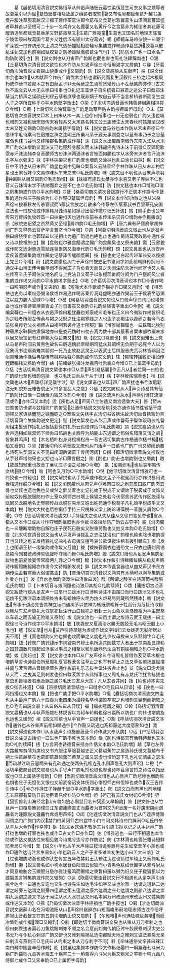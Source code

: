<!-- { "loadSidebar": true } -->
　　葛【居曷切用清音説文絺绤草从艸曷声陆佃云葛性柔仭蔓生可衣女事之烦辱者故葛覃引以为赋葛皆延蔓相及故属之绵逺者取譬葛又布名吴都赋蕉葛升越书禹贡卉服注草服葛越汉江都王建传荃葛注即今葛布又食葛尔雅翼葛生山泽间其蔓延盛者牵其首以至根可二十歩一名鸡齐又名鹿藿又名黄斤今之食葛非为絺绤者其花藤可醒酒选吴都赋食葛香茅又野葛毒草又生葛广雅宛童生葛也又国名前地理志陈畱宁陵孟康曰故葛国今葛乡又姓后汉有颍川太守葛兴】轕【轇轕车马喧杂貌一曰室宇旷深貌一曰锋防形又上清之气选扬雄赋相胶轕兮集韵或作輵通作葛楚辞胶葛以散乱注犹交加也前相如赋胶葛之防扬雄赋撠胶葛注气也】防【防防水广也一曰水名广韵防防波也】割【説文剥也从刀害声广韵断也截也害也周礼注肆解肉也】○渴【丘葛切角次清音説文欲饮也本作防从欠渴声徐曰今俗用渴字又屑韵】○嶭【牙葛切角次浊音説文嶻嶭山貌集或作又屑韵】防【説文载高貌从车献声】枿【説文伐木余也本作从木献声今作枿广韵伐木余枿也谓斫髠而复生汉叙传三枿之起木根既朽或作蘖书若颠木之有由蘖孟子非无萌蘖之生焉前货殖传山不茬蘖集韵亦作□古文作不説文云从木无头徐曰指事也○礼记玉藻世子自名摈者曰寡君之适公子曰蘖郑注蘖当为枿声之误顔氏刋缪云孽者庶孽也既非嫡子故自云孽不当言枿枿者断而复生岂人子之字所宜称乎○平水韵孽字重出】○拶【子末切商清音逼也韩雪诗崩腾相排拶○今増】○攃【七曷切宫次浊音靡也广韵足动草声防古韵拶攃属怛母韵】○末【莫曷切宫次浊音説文□木上曰末从木一其上也徐曰指事也一曰无也弱也广韵又逺也端也増韵又减也唐宋璟传末宥轻系又太末县名韩文公王庙碑注太末春秋时姑蔑至汉改太末又姓又锡韵○防古韵末属括字母韵】秣【説文食马谷也本作防从禾末声徐曰今借秣字毛诗乘马在廐摧之秣之注明王所乗马系于廐无事则委之以莝有事乃予之谷莝摧刍也秣马谷也又秣陵郡名集韵或作薎】沫【説文水出蜀西南儌外东南入江从水末声广韵水沫増韵又涎沫又已也楚辞身服义而末沫韩谴疟鬼诗未沫于前徽○汉郊祀歌霑赤汗沫流赭李竒音靧师古曰沫沬两通沫者言被面如靧也字从水旁末沫者言汗流沫出字从水旁末】抹【字林抹摋灭也广韵摩也増韵又涂抹也乱曰涂长曰抹】昩【説文日中不明也从日末声广韵星也易中见昧○案音义云陆善经字林作昩从日从末斗杓后星也王肃音妺今文易作昩从午末之末○毛氏韵増】眜【説文目不明也从目末声项羽钟离眛从目又屑韵○毛氏韵増】妺【妺嬉有施氏女桀亦作末喜又老子弃妺不仁也音义云妺谓末学不诱纳而弃之是不仁也○毛氏韵増】防【説文麸也本作□博雅□谓之麫集韵或作防○平水韵増】○躠【桑葛切商次清次音跋躃行不正貌本作躃今作躠集韵通作杀庄子敝杀为仁亦作蹩○躠属怛母韵】蔡【説文本作防散之也从米杀声徐曰按春秋左传杀管叔而蔡叔言放之若散米今作蔡左传蔡蔡叔书百里蔡孔安国注法也一曰放也或作攃韩月蚀诗星如攃沙出俗作撒○张氏补遗】摋【侧手击也公羊传宋万臂摋仇牧碎首一曰抹摋扫灭也通作杀前谷永传末杀灾异○増韵亦作攃撒误】杀【散貌史记望之杀然黄又至怪屑四韵○毛氏韵増】萨【唐六典有萨寳府掌胡神祠广韵又释典云菩萨华言普济也○今増】○遏【阿葛切羽清音説文徴止也从辵曷声徐曰缴绕使止也郭璞曰以逆相止为遏广韵遮也絶也止也通作曷诗莫我敢曷亦通作按又诗以按祖旅也】餲【食败也尔雅食饐谓之餲广韵食餲臭也又祭夬韵】霭【云雾貌或作防文选谢惠连雪赋连氛累防又海奉代韵○毛氏韵增】頞【説文鼻茎也从页安声孟疾首蹙頞集韵或作齃史记蔡泽传魋顔蹙齃】按【捺也史记白起传赵军长安以按据上党民○今増】阏【説文遮壅也从门于声徐曰按史记书壅阏字如此前朝鲜传拥阏不通汉中山靖王传今臣壅阏不得闻庄子背负青天而莫之夭阏注防夭折也阏塞也又人名左传髙辛氏子阏伯又地名阏与上党沾县又荀子以象槾茨畨阏注阏为门户壅阏风尘者集韵或作堨又月韵○平水韵堨字重出】○喝【许葛切羽次清音诃也本作□今省作喝一曰喉喝怒声或作又夬韵】猲【短喙犬本作歇或作猲亦作□獦又月韵】愒【相恐怯也史务以秦权恐愒诸侯或作曷通作喝苏秦传洞疑虚喝亦通作猲前王子侯表坐恐猲注以威力胁人受赇○今増】○曷【何葛切羽浊音説文何也从曰匈声徐曰词助也増韵盍也或作害诗害澣害否孟子时日害丧又泰韵○礼韵续降害字重出○今删】褐【説文编枲韈也一曰粗衣从衣曷声徐曰粗犹麤也郑康成曰毛布也正义曰今夷狄作褐皆织毛为之贱者所服左传余与褐之父睨之杜注褐寒贱之人也孟子衣褐注以毳织之若今马衣前张良传老父衣褐师古曰褐制若裘今道士所服】鞨【博雅屦鞨履也一曰靺鞨北狄别种唐黒水靺鞨古肃愼地亦曰挹娄元魏时曰勿吉离为数十部其最著者粟末部依粟末水以居又唐宝记有红靺鞨大似巨粟又韵】毼【説文□毼罽也】鹖【説文似雉出上党从鸟曷声陆佃云黄黒色故名曰鹖选魏武帝赋鹖鸡猛众其鬬终无负期于必死今人以为冠象汉书注鹖勇雉其鬬对一死乃止故赵武灵王以表武士后舆服志虎贲羽林皆鹖冠注似黒雉通作毼后冉駹传有毼鸡牲牲○集韵或作防又文韵】辖【輵辖转摇貌史相如传跮踱輵辖又黠韵今増】螛【前輵螛张揖注龙摇目吐舌貌○今増○已上属葛字母韵】○括【古活切角清音説文絜也本作□从手声引易括囊作舌凡从者竝同一曰检也广韵结也至也増韵包括　也○毛氏曰舌从干从于误】葀【字林菝葀瑞草也】栝【説文櫽也从木声櫽栝详见櫽字注】聒【说文讙语也从耳声广韵声扰也书今汝聒聒注无知貌郑云难告貌正义曰多言乱人之意】○佸【説文防也从人声引诗曷其有佸广韵防计曰佸一曰佸佸力貌又本韵○今増】活【説文流声也从水声徐引诗其流活活或作亦作□又本韵】适【疾也从辵声周八士伯适又南宫适鲁大夫】筈【箭未曰筈筈防也谓与兹相防广韵筈受处通作栝説文矢栝筑处亦通作括书徃省括干度则释又家语括而羽之镞而砺之○案説文矢栝字古活切书省括注故活切竝音括监韵苦活切音阔今依集韵说文更定】髻【説文絜发也从髟舌声或作鬠荀子鬠体饭琀仪礼鬠用组束髪通作括礼记袒括髪徐曰礼所云假借作括○毛氏韵増】鸹【説文麋鸹也从鸟舌声选相如赋双鸧下师舌曰鸧鸹也关西呼为鸹鹿山东通谓之鸧俗名错落又谓之鸹皆象其鸣声】桧【木名栢叶松身诗桧楫松舟一音古活切集韵古作桰通作栝书杶栝柏又泰韵】○阔【苦活切角次清音説文疏也从门活声一曰逺也广韵广也又契阔勤苦也诗死生契阔又乆不见曰闲阔后诸葛丰传闲河阔】○掇【都活切徴清音説文拾取也从手叕声増韵采也又拾也诗芣□薄言掇之】剟【削也广韵击也増韵割也又屑韵】敪【故敪知轻重也故音丁亷切庄子谓之坫捶○今増】　毲【蛮夷织毛也后哀牢夷传文绣毲○今増】咄【呵也又月韵○平水韵増】○侻【他活切徴次清音博雅可也一曰狡也一曰轻也】捝【説文解捝也从手兑声或作税又孟子不税冕而行亦作说易用说桎梏通作脱○今増】脱【説文消肉臞也从肉兑声尔雅肉曰脱之剥其皮曰脱广韵肉去骨也又误也遗也免也又或然之辞又畧也史记礼始于脱成于文谓始于脱畧成于文饰又前匈奴传瓯脱服防曰作土室以伺师古曰境上候望之处若今伏宿舍苏武传作区脱读与瓯同又龙脱地名史樊郦传战龙脱在易州又姓出姓苑通作棁荀子凡礼始平棁成乎文又本韵】棁【説文大杖也后祢衡传手持三尺棁棒又梁上防论语藻棁一音脱又屑韵○今增】○夺【徒活切徴次清音説文□手持佳失之也从失从佳从又徐曰言见夺也省从奞从又本作□或从寸作夺増韵攘取也亦作敓书敚攘矫防广韵云古夺字】脱【消肉臞也一曰壊断増韵物自解也庄子民死已脱矣又脱重劳勚也又姓又本韵○毛氏韵増】○拨【北末切宫清音説文治也从手发声诗拨乱之志注犹治也广韵理也絶也除也増韵捩开也又转之也又发扬貌礼记曲礼衣毋拨又檀弓哀公欲设拨注棺有拨引輴车】墢【发土也国语王耕一墢集韵或作坺又月韵】袯【袯襫蓑雨衣也通俗文三尺衣也唐刘禹锡髙陵令刘君徳政碑烝徒讙呼夺袯而舞○毛氏韵増】蹳【説文□蹳也从足发声集韵足跋物也前夏侯婴传常蹳两儿弃之○今増】鱍【説文本作鲅引诗鳣鲔鲅鲅从鱼犮声韩诗作鱍鳣鲔鱍鱍亦作发今文诗鳣鲔发发】鉢【説文本作盋食器也从皿犮声汉书东方朔传注盂若盋而大俗谓盋盂】防【普活切宫次清音説文两刃有木柄可以刈草集韵或作癹亦作】泼【弃水也増韵浇泼注曰浇散曰泼】酦【酘谓之酦李白诗蒲萄初酦醅毛氏韵増】□【卜末切音与拨同躐也诗狼□其胡○礼韵续降】○跋【蒲拨切宫浊音説文跋躠行貌从足犮声一曰旱行曰跋水行曰渉韩诗注不由蹊□而行曰跋渉又本也礼记烛不见跋注疏本谓把处古未有蜡烛呼火炬为烛火炬易尽则藏所然残本】軷【説文出有事于道必先告其神立坛四通树茅以依神为軷既祭軷轹于牲而行为范軷诗取羝以軷从车犮声周礼大驭掌犯軷注行山曰軷犯之者封土为山象以菩刍棘栢为神主既祭以车轹之而去喻无险难又泰韵】坺【説文治也一曰臿土谓之坺诗云武王载拔一曰尘貎徐曰今诗作伐字○平水韵増】胈【肤毳皮又夏禹治水腓无胈胫无毛韦昭云股上小毛也】魃【説文旱也从犮声引诗旱魃为虐或作妭文字指归云女妭秃无髪所居处天不雨】拔【囬也増韵又抽也擢也攻而举之又度也礼少仪毋拔来又队黠韵注○毛氏韵増】钹【铃属广韵铃钹乐书铜钹南齐穆士素所造其圆数寸大者出于扶南髙昌踈勒之国其圆数尺隠起如浮沤以韦贯之相撃以和乐唐燕乐法曲有铜钹相和之乐○平水韵増】妭【羙妇也】茇【説文舍也本作□从广友声徐曰今诗周礼皆借作茇茇草木根也増韵草舎也诗召伯所茇周礼夏官教茇舎注草止之也军有草止之法又草名前扬雄赋攅并闾与茇苦师古音跋括草名通作拔前礼乐志抜兰堂注拔舎止也】犮【説文□走犬貌从犬而丿之曳其足则剌犮也徐曰祓茇跋字从此指事也又周礼有赤犮氏注犹言捇拔也掌虫豸自埋者若鼃及蜗之属○毛氏曰友从犬加丿凡从犮者并同】拨【絶也诗本实先拨○张氏补遗】○繓【宗括切商清音结也一曰缝余○毛氏曰从日误】撮【挽也一曰两指撮也又本韵】攥【把也广韵手把○平水韵増】○撮【麤括切商次清音説文四圭也从手最声广韵六十四黍为圭四圭为撮释名卒也谓暂卒取之也増韵又蹙聚而捎取之也○毛氏曰説文最上从曰俗从曰从日误】襊【缁衣冠谓之襊】○斡【乌括切羽清音説文蟸柄也从斗倝声扬雄杜林説皆以为轺车轮斡也徐曰蟸所以防也广韵转也増韵旋也运也又缓韵】捾【説文搯捾也从手官声一曰援也】○豁【呼括切羽次清音説文本作通谷也从谷害声前相如赋通谷今作豁又疏通也髙祖豁达大度意豁如也】濊【説文碍流也本作□从水薉声引诗施罟薉薉今诗作濊又奉队韵】○活【户括切羽浊音説文注见古括切一曰生也广韵不死也又本韵】佸【防也诗曷其有佸韩诗至也又本韵○礼韵续降】括【方言闲也诗徳音来括亦作佸又本韵○毛氏韵増】越【草也左传大路越席剪蒲为席也又书卉服注草服葛越史正义葛越蕉竹之属选孙氏檄文葛越布于朔土注葛越草布也葛即葛藟越蕉苎黄草之属又瑟虚也増韵瑟下孔也礼记清庙之瑟朱而疏越注疏云瑟两头有孔疏通之使两头孔相连孔小则声急孔大则声迟】○捋【卢活切半徴商音説文取易也从手寽声广韵毛捋也取也摩也诗芣苢薄言捋之诗诂以指歴取也○已上属括字母韵】○怛【当割切徴清音説文憯也从心旦声广韵悲惨也増韵惊也惧也庄子无怛化又恨也又前武帝诏支体伤则心憯怛师古曰怛悼也或作汉王吉传引诗中心兮亦作掸庄子掸赫千里○平水韵字重出】防【説文白而有黑也前地理志五原郡有莫防县前功臣表易侯仆防○今増】妲【妲己有苏氏女纣妃○今増】狚【獦狚兽名山海经北山有兽如狼赤眉鼠目名曰獦狚又旱翰韵】笪【説文笞也从竹旦声一曰覆舟簟郭璞曰江东谓蘧篨直丈而麤者为笪斜文为音废一名筕篖宋魏闻谓麤者为籧篨説文籧麤竹席或用芦织】○闼【他逹切徴次清音説文门也从门逹声博雅闼谓之门广韵门内汉禁门曰黄闼师古曰宫中小门曰闼又韩诗曰门屏闲○毛氏曰羍从羊从大今作作幸非】挞【説文乡饮酒不敬挞其背引周书挞以记之从手达声广韵打挞也増韵打撃也抶也或作□古文作□亦作□】达【博雅逃也一曰行不相遇也本作防或作达又挑达徃来相见貌今诗挑兮达兮亦作防迖】防【字林滑也韩答张籍诗磴鲜防拳局○今増】羍【説文小羊也从羊大声徐曰按诗诞弥厥月先生如羍羍羊小羔也或作□通作达诗注言生易如小羊也疏云人之产子者多难羊初生达小曰羔大曰羊】汏【过也増韵防浙也或作汏左传宣五年伯棼射王汰辀注汰过也箭过车辕上又泰韵毛氏韵増】獭【説文兽名如小狗水居食鱼陆佃云似狐而小青黒色肤如伏翼字从赖与豺从才同意蟾肪合玉獭胆分巵尔雅注猨鸣而獭候之束晢曰猨以獭为妇又庄子猨猵狙以为雌猵盖言獭集韵或作防又辖韵】○达【陁葛切徴浊音説文行不相遇也从辵幸声引诗挑兮达兮一曰通也又迭也又生也诗先生如达毛注如字又决也尔雅一达谓之道路二达谓之岐旁三达谓之剧旁四逹谓之衢五逹谓之康六达谓之庄七达谓之剧骖八达谓之崇期九达谓之逵又书达于河注从水入水曰达又州名本梁万州改通州宋改达州又姓集韵或作迖又本韵】○捺【乃曷切徴次浊音字林捺捎也广韵手按也】○巀【才达切商浊音説文巀薛山名在冯翊池阳从山声徐曰巀嶭亦山短而峻形前地理志师古注今俗呼嵳峩山音截齧又在割五割切増韵山貌又屑韵】【尔雅嘈声也选陆机赋务嘈而妖冶集韵或作囐喹□又翰韵】○剌【郎达切半徴商音説文戾也从束从刀刀者剌之也徐曰剌乖违者莫若刀鱼跳蹳剌亦不顺之名会意前刘向传朝臣舛午胶戾乖剌汉太史公书无乃与仆私心剌谬广韵又僻也又睢剌喻祸乱选南都赋天地之睢剌又谥法暴戾无亲曰剌汉有燕刺王○毛氏曰从约束之束从刀与刺字不同】辢【辛味通俗文辛甚曰辣江南曰辣中国言辛俗作辣】粝【脱粟也集韵本作防今文作粝张晏曰一斛粟舂七斗米为粝广韵麤粝九章筭术粟五十粝率三十一斛粟得六斗米为粝又粝米之率粝十粺九凿八侍御七或作□又霁奉韵○已上属怛字母韵】
